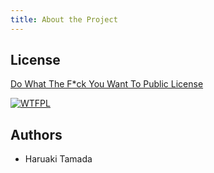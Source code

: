```yaml
---
title: About the Project
---
```


## License

[Do What The F*ck You Want To Public License](https://github.com/tamada/uniq2/blob/master/LICENSE)

[![WTFPL](https://img.shields.io/badge/License-WTFPL-blue.svg)](https://github.com/tamada/uniq2/blob/master/LICENSE)

## Authors

* Haruaki Tamada

